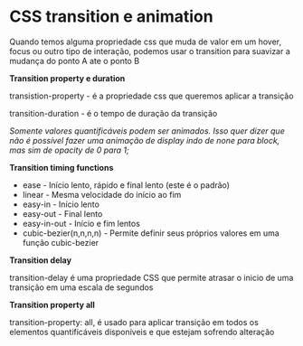 # CSS transition e animation

Quando temos alguma propriedade css que muda de valor em um hover, focus ou outro tipo de interação, podemos usar o transition para suavizar a mudança do ponto A ate o ponto B

**Transition property e duration**

transistion-property - é a propriedade css que queremos aplicar a transição

transition-duration - é o tempo de duração da transição

*Somente valores quantificáveis podem ser animados. Isso quer dizer que não é possível fazer uma animação de display indo de none para block, mas sim de opacity de 0 para 1;*

**Transition timing functions**

- ease - Início lento, rápido e final lento (este é o padrão)
- linear - Mesma velocidade do início ao fim
- easy-in - Início lento
- easy-out - Final lento
- easy-in-out - Início e fim lentos
- cubic-bezier(n,n,n,n) - Permite definir seus próprios valores em uma função cubic-bezier

**Transition delay**

transition-delay é uma propriedade CSS que permite atrasar o inicio de uma transição em uma escala de segundos

**Transition property all**

transition-property: all, é usado para aplicar transição em todos os elementos quantificáveis disponíveis e que estejam sofrendo alteração